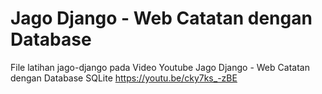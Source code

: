 # Jago Django - Web Catatan dengan Database
File latihan jago-django pada Video Youtube Jago Django - Web Catatan dengan Database SQLite https://youtu.be/cky7ks_-zBE
